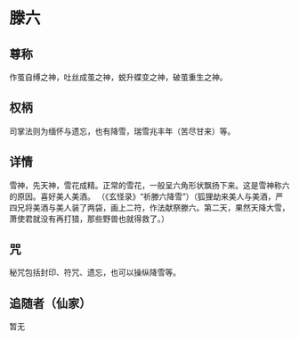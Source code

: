 # 滕六
## 尊称

作茧自缚之神，吐丝成茧之神，蜕升蝶变之神，破茧重生之神。
## 权柄

司掌法则为缅怀与遗忘，也有降雪，瑞雪兆丰年（苦尽甘来）等。

## 详情

雪神，先天神，雪花成精。正常的雪花，一般呈六角形状飘扬下来。这是雪神称六的原因。喜好美人美酒。
（《玄怪录》“祈滕六降雪”）（狐狸劫来美人与美酒，严四兄将美酒与美人装了两袋，画上二符，作法献祭滕六。第二天，果然天降大雪，萧使君就没有再打猎，那些野兽也就得救了。）

## 咒

秘咒包括封印、符咒、遗忘，也可以操纵降雪等。

## 追随者（仙家）

暂无